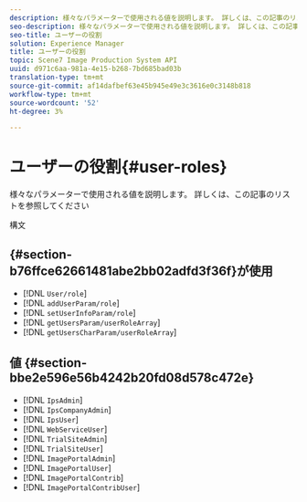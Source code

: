 ```yaml
---
description: 様々なパラメーターで使用される値を説明します。 詳しくは、この記事のリストを参照してください
seo-description: 様々なパラメーターで使用される値を説明します。 詳しくは、この記事のリストを参照してください
seo-title: ユーザーの役割
solution: Experience Manager
title: ユーザーの役割
topic: Scene7 Image Production System API
uuid: d971c6aa-981a-4e15-b268-7bd685bad03b
translation-type: tm+mt
source-git-commit: af14dafbef63e45b945e49e3c3616e0c3148b818
workflow-type: tm+mt
source-wordcount: '52'
ht-degree: 3%

---
```



# ユーザーの役割{#user-roles}

様々なパラメーターで使用される値を説明します。 詳しくは、この記事のリストを参照してください

構文

## {#section-b76ffce62661481abe2bb02adfd3f36f}が使用

* [!DNL `User/role`]
* [!DNL `addUserParam/role`]
* [!DNL `setUserInfoParam/role`]
* [!DNL `getUsersParam/userRoleArray`]
* [!DNL `getUsersCharParam/userRoleArray`]

## 値 {#section-bbe2e596e56b4242b20fd08d578c472e}

* [!DNL `IpsAdmin`]
* [!DNL `IpsCompanyAdmin`]
* [!DNL `IpsUser`]
* [!DNL `WebServiceUser`]
* [!DNL `TrialSiteAdmin`]
* [!DNL `TrialSiteUser`]
* [!DNL `ImagePortalAdmin`]
* [!DNL `ImagePortalUser`]
* [!DNL `ImagePortalContrib`]
* [!DNL `ImagePortalContribUser`]

